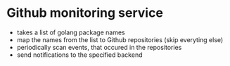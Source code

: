 # Github monitoring service

 * takes a list of golang package names
 * map the names from the list to Github repositories (skip everyting else)
 * periodically scan events, that occured in the repositories
 * send notifications to the specified backend